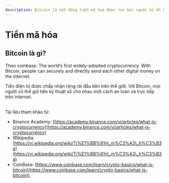 ```yaml
---
description: Bitcoin là một đồng tiền mã hoá được tạo bới người bí ẩn Satoshi Nakamoto
---
```


# Tiền mã hóa

## Bitcoin là gì?
Theo coinbase: 
The world’s first widely-adopted cryptocurrency. With Bitcoin, people can securely and directly send each other digital money on the internet.
</br>

Tiền điện tử được chấp nhận rộng rãi đầu tiên trên thế giới. Với Bitcoin, mọi người có thể gửi tiền kỹ thuật số cho nhau một cách an toàn và trực tiếp trên internet.
</br>



\
Tài liệu tham khảo từ:

* Binance Academy: [https://academy.binance.com/vi/articles/what-is-cryptocurrency](https://academy.binance.com/vi/articles/what-is-cryptocurrency)
* Wikipedia: [https://vi.wikipedia.org/wiki/Ti%E1%BB%81n\_m%C3%A3\_h%C3%B3a](https://vi.wikipedia.org/wiki/Ti%E1%BB%81n\_m%C3%A3\_h%C3%B3a)
* CoinBase: [https://www.coinbase.com/learn/crypto-basics/what-is-bitcoin](https://www.coinbase.com/learn/crypto-basics/what-is-bitcoin)\
